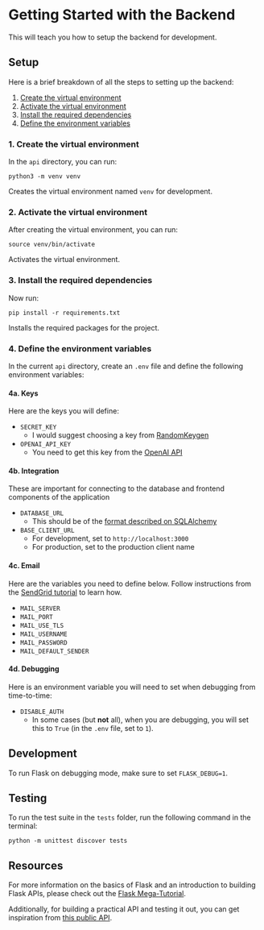 # Getting Started with the Backend

This will teach you how to setup the backend for development.

## Setup

Here is a brief breakdown of all the steps to setting up the backend:
1. [Create the virtual environment](#1-create-the-virtual-environment)
2. [Activate the virtual environment](#2-activate-the-virtual-environment)
3. [Install the required dependencies](#3-install-the-required-dependencies)
4. [Define the environment variables](#4-define-the-environment-variables)

### 1. Create the virtual environment

In the `api` directory, you can run:

```
python3 -m venv venv
```

Creates the virtual environment named `venv` for development.

### 2. Activate the virtual environment

After creating the virtual environment, you can run:

```
source venv/bin/activate
```

Activates the virtual environment.

### 3. Install the required dependencies

Now run:

```
pip install -r requirements.txt
```

Installs the required packages for the project.

### 4. Define the environment variables

In the current `api` directory, create an `.env` file and define the following environment variables:

#### 4a. Keys

Here are the keys you will define:

- `SECRET_KEY`
  - I would suggest choosing a key from [RandomKeygen](https://randomkeygen.com/)
- `OPENAI_API_KEY`
  - You need to get this key from the [OpenAI API](https://openai.com/blog/openai-api)

#### 4b. Integration

These are important for connecting to the database and frontend components of the application

- `DATABASE_URL`
  - This should be of the [format described on SQLAlchemy](https://docs.sqlalchemy.org/en/20/core/engines.html#database-urls)
- `BASE_CLIENT_URL`
  - For development, set to `http://localhost:3000`
  - For production, set to the production client name

#### 4c. Email

Here are the variables you need to define below. Follow instructions from the [SendGrid tutorial](https://sendgrid.com/blog/sending-emails-from-python-flask-applications-with-twilio-sendgrid/) to learn how.

- `MAIL_SERVER`
- `MAIL_PORT`
- `MAIL_USE_TLS`
- `MAIL_USERNAME`
- `MAIL_PASSWORD`
- `MAIL_DEFAULT_SENDER`

#### 4d. Debugging

Here is an environment variable you will need to set when debugging from time-to-time:

- `DISABLE_AUTH`
  - In some cases (but **not** all), when you are debugging, you will set this to `True` (in the `.env` file, set to `1`).

## Development

To run Flask on debugging mode, make sure to set `FLASK_DEBUG=1`.
  
## Testing

To run the test suite in the `tests` folder, run the following command in the terminal:

```
python -m unittest discover tests
```

## Resources

For more information on the basics of Flask and an introduction to building Flask APIs, please check out the [Flask Mega-Tutorial](https://blog.miguelgrinberg.com/post/the-flask-mega-tutorial-part-i-hello-world).

Additionally, for building a practical API and testing it out, you can get inspiration from [this public API](https://github.com/miguelgrinberg/microblog-api).
